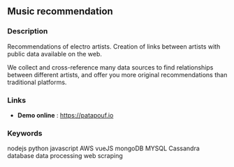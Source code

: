 ## Music recommendation

### Description

Recommendations of electro artists. Creation of links between artists with public data available on the web. 

We collect and cross-reference many data sources to find relationships between different artists, and offer you more original recommendations than traditional platforms.

### Links

<ul>
  <li><b>Demo online</b> : <a class="link" target="_blank" href="https://patapouf.io">https://patapouf.io</a></li>
</ul>


### Keywords

<span class="keyword">nodejs</span>
<span class="keyword">python</span>
<span class="keyword">javascript</span> 
<span class="keyword">AWS</span>
<span class="keyword">vueJS</span>
<span class="keyword">mongoDB</span> 
<span class="keyword">MYSQL</span>
<span class="keyword">Cassandra</span> 
<span class="keyword">database</span> 
<span class="keyword">data processing</span> 
<span class="keyword">web scraping</span>
